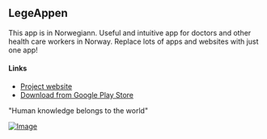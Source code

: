 ## LegeAppen

This app is in Norwegiann. Useful and intuitive app for doctors and other health care workers in Norway. Replace lots of apps and websites with just one app!

#### Links
* [Project website](https://www.olejon.net/code/mdapp/)
* [Download from Google Play Store](https://www.olejon.net/code/mdapp/?page=android_app)

"Human knowledge belongs to the world"

[![Image](https://www.paypalobjects.com/no_NO/i/btn/btn_donate_LG.gif)](https://www.olejon.net/code/mdapp/?page=donate)
